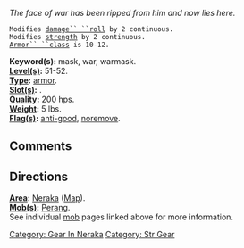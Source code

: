 *The face of war has been ripped from him and now lies here.*

`Modifies `[`damage`` ``roll`](Damage_Roll "wikilink")` by 2 continuous.`  
`Modifies `[`strength`](Strength "wikilink")` by 2 continuous.`  
[`Armor`` ``class`](Armor_Class "wikilink")` is 10-12.`

**Keyword(s):** mask, war, warmask.  
**[Level(s)](Object_Level "wikilink"):** 51-52.  
**[Type](:Category:_Object_Types "wikilink"):**
[armor](:Category:_Object_Types "wikilink").  
**[Slot(s)](Object_Slots "wikilink"):** <worn on head>.  
**[Quality](Object_Quality "wikilink"):** 200 hps.  
**[Weight](Object_Weight "wikilink"):** 5 lbs.  
**[Flag(s)](:Category:_Object_Flags "wikilink"):**
[anti-good](Anti-Good_Flag "wikilink"),
[noremove](NoRemove_Flag "wikilink").  

## Comments

## Directions

**[Area](:Category:_Areas "wikilink"):**
[Neraka](:Category:_Neraka "wikilink") ([Map](Neraka_Map "wikilink")).  
**[Mob(s)](:Category:_Mobs "wikilink"):** [Perang](Perang "wikilink").  
See individual [mob](:Category:_Mobs "wikilink") pages linked above for
more information.  

[Category: Gear In Neraka](Category:_Gear_In_Neraka "wikilink")
[Category: Str Gear](Category:_Str_Gear "wikilink")
